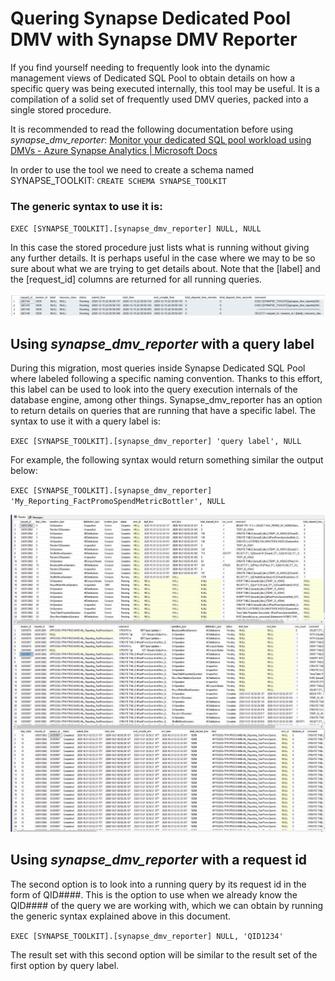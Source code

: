 # Quering Synapse Dedicated Pool DMV with Synapse DMV Reporter
If you find yourself needing to frequently look into the dynamic management views of Dedicated SQL Pool to obtain details on how a specific query was being executed internally, this tool may be useful. It is a compilation of a solid set of frequently used DMV queries, packed into a single stored procedure.

It is recommended to read the following documentation before using _synapse_dmv_reporter_:
[Monitor your dedicated SQL pool workload using DMVs - Azure Synapse Analytics | Microsoft Docs](https://docs.microsoft.com/en-us/azure/synapse-analytics/sql-data-warehouse/sql-data-warehouse-manage-monitor)

In order to use the tool we need to create a schema named SYNAPSE_TOOLKIT: `CREATE SCHEMA SYNAPSE_TOOLKIT`

### The generic syntax to use it is:

`EXEC [SYNAPSE_TOOLKIT].[synapse_dmv_reporter] NULL, NULL`

In this case the stored procedure just lists what is running without giving any further details. It is perhaps useful in the case where we may to be so sure about what we are trying to get details about. Note that the [label] and the [request_id] columns are returned for all running queries.

![Screenshot 1](screenshot1.jpg)

## Using _synapse_dmv_reporter_ with a query label
During this migration, most queries inside Synapse Dedicated SQL Pool where labeled following a specific naming convention. Thanks to this effort, this label can be used to look into the query execution internals of the database engine, among other things. Synapse_dmv_reporter has an option to return details on queries that are running that have a specific label. The syntax to use it with a query label is:

`EXEC [SYNAPSE_TOOLKIT].[synapse_dmv_reporter] 'query label', NULL`

For example, the following syntax would return something similar the output below:

`EXEC [SYNAPSE_TOOLKIT].[synapse_dmv_reporter] 'My_Reporting_FactPromoSpendMetricBottler', NULL`

![Screenshot 2](screenshot2.jpg)

## Using _synapse_dmv_reporter_ with a request id
The second option is to look into a running query by its request id in the form of QID####. This is the option to use when we already know the QID#### of the query we are working with, which we can obtain by running the generic syntax explained above in this document.

`EXEC [SYNAPSE_TOOLKIT].[synapse_dmv_reporter] NULL, 'QID1234'`

 The result set with this second option will be similar to the result set of the first option by query label.
